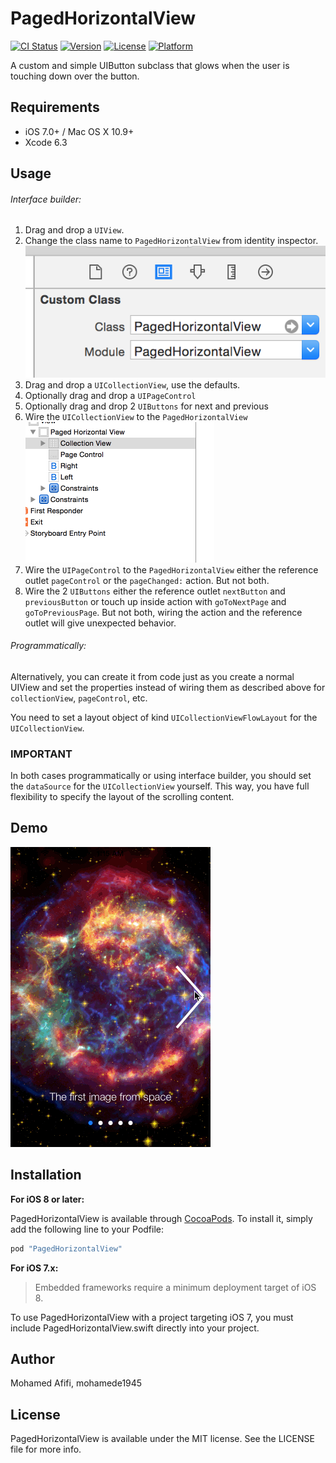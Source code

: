 # PagedHorizontalView

[![CI Status](http://img.shields.io/travis/mohamede1945/PagedHorizontalView.svg?style=flat)](https://travis-ci.org/mohamede1945/PagedHorizontalView)
[![Version](https://img.shields.io/cocoapods/v/PagedHorizontalView.svg?style=flat)](http://cocoapods.org/pods/PagedHorizontalView)
[![License](https://img.shields.io/cocoapods/l/PagedHorizontalView.svg?style=flat)](http://cocoapods.org/pods/PagedHorizontalView)
[![Platform](https://img.shields.io/cocoapods/p/PagedHorizontalView.svg?style=flat)](http://cocoapods.org/pods/PagedHorizontalView)

A custom and simple UIButton subclass that glows when the user is touching down over the button.

## Requirements

- iOS 7.0+ / Mac OS X 10.9+
- Xcode 6.3

## Usage

###### Interface builder:

1. Drag and drop a `UIView`.
2. Change the class name to `PagedHorizontalView` from identity inspector.
![Step 2](screenshots/step1.png)
3. Drag and drop a `UICollectionView`, use the defaults.
4. Optionally drag and drop a `UIPageControl`
5. Optionally drag and drop 2 `UIButtons` for next and previous
4. Wire the `UICollectionView` to the `PagedHorizontalView`
![Step 4](screenshots/step2.gif)
5. Wire the `UIPageControl` to the `PagedHorizontalView` either the reference outlet `pageControl` or the `pageChanged:` action. But not both.
6. Wire the 2 `UIButtons` either the reference outlet `nextButton` and `previousButton` or touch up inside action with `goToNextPage` and `goToPreviousPage`. But not both, wiring the action and the reference outlet will give unexpected behavior.

###### Programmatically:
Alternatively, you can create it from code just as you create a normal UIView
and set the properties instead of wiring them as described above for `collectionView`, `pageControl`, etc.

You need to set a layout object of kind `UICollectionViewFlowLayout` for the `UICollectionView`.

### IMPORTANT
In both cases programmatically or using interface builder, you should set the `dataSource` for the `UICollectionView` yourself. This way, you have full flexibility to specify the layout of the scrolling content.

## Demo
![Step 4](screenshots/demo.gif)

## Installation

**For iOS 8 or later:**

PagedHorizontalView is available through [CocoaPods](http://cocoapods.org). To install
it, simply add the following line to your Podfile:

```ruby
pod "PagedHorizontalView"
```

**For iOS 7.x:**

> Embedded frameworks require a minimum deployment target of iOS 8.

To use PagedHorizontalView with a project targeting iOS 7, you must include PagedHorizontalView.swift directly into your project.

## Author

Mohamed Afifi, mohamede1945

## License

PagedHorizontalView is available under the MIT license. See the LICENSE file for more info.
